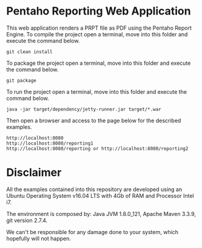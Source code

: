 Pentaho Reporting Web Application
===

This web application renders a PRPT file as PDF using the Pentaho Report Engine.
To compile the project open a terminal, move into this folder and execute the command below.

    git clean install

To package the project open a terminal, move into this folder and execute the command below.

    git package

To run the project open a terminal, move into this folder and execute the command below.

    java -jar target/dependency/jetty-runner.jar target/*.war

Then open a browser and access to the page below for the described examples.

    http://localhost:8080
    http://localhost:8080/reporting1
    http://localhost:8080/reporting or http://localhost:8080/reporting2

# Disclaimer

All the examples contained into this repository are developed using an Ubuntu Operating System v16.04 LTS with 4Gb of RAM and Processor Intel i7. 

The environment is composed by: Java JVM 1.8.0_121, Apache Maven 3.3.9, git version 2.7.4.

We can't be responsible for any damage done to your system, which hopefully will not happen.
